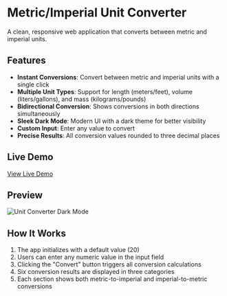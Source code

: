 # Metric/Imperial Unit Converter

A clean, responsive web application that converts between metric and imperial units.

## Features

- **Instant Conversions**: Convert between metric and imperial units with a single click
- **Multiple Unit Types**: Support for length (meters/feet), volume (liters/gallons), and mass (kilograms/pounds)
- **Bidirectional Conversion**: Shows conversions in both directions simultaneously
- **Sleek Dark Mode**: Modern UI with a dark theme for better visibility
- **Custom Input**: Enter any value to convert
- **Precise Results**: All conversion values rounded to three decimal places

## Live Demo

[View Live Demo](https://unit-converter-23.netlify.app/)

## Preview

![Unit Converter Dark Mode](/images/demo.png)

## How It Works

1. The app initializes with a default value (20)
2. Users can enter any numeric value in the input field
3. Clicking the "Convert" button triggers all conversion calculations
4. Six conversion results are displayed in three categories
5. Each section shows both metric-to-imperial and imperial-to-metric conversions
